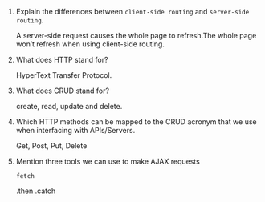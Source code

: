 1.  Explain the differences between `client-side routing` and `server-side routing`.

      A server-side request causes the whole page to refresh.The whole page won’t refresh 
      when using client-side routing.

1.  What does HTTP stand for?

      HyperText Transfer Protocol.

1.  What does CRUD stand for?

       create, read, update and delete.
      
1.  Which HTTP methods can be mapped to the CRUD acronym that we use when interfacing with APIs/Servers.

     Get, Post, Put, Delete 

1.  Mention three tools we can use to make AJAX requests

        fetch
       .then
       .catch